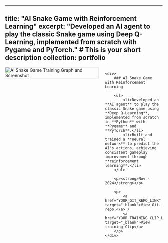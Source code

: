 <!-- ---
title: "Portfolio item number 1"
excerpt: "Short description of portfolio item number 1<br/><img src='/images/500x300.png'>"
collection: portfolio
---

This is an item in your portfolio. It can be have images or nice text. If you name the file .md, it will be parsed as markdown. If you name the file .html, it will be parsed as HTML.  -->


---
title: "AI Snake Game with Reinforcement Learning"
excerpt: "Developed an AI agent to play the classic Snake game using Deep Q-Learning, implemented from scratch with Pygame and PyTorch." # This is your short description
collection: portfolio
---

<div style="display: flex; gap: 20px; align-items: flex-start;">
    <div style="flex: 0 0 300px;">
        <img src="/images/your_folder/image_de5924.png" alt="AI Snake Game Training Graph and Screenshot" style="max-width: 100%; height: auto; border: 1px solid #ddd;">
    </div>

    <div>
        ### AI Snake Game with Reinforcement Learning

        <ul>
            <li>Developed an **AI agent** to play the classic Snake game using **Deep Q-Learning**, implemented from scratch in **Python** with **Pygame** and **PyTorch**.</li>
            <li>Built and trained a **neural network** to predict the AI's actions, achieving consistent gameplay improvement through **reinforcement learning**.</li>
        </ul>

        <p><strong>Nov - 2024</strong></p>

        <p>
            <a href="YOUR_GIT_REPO_LINK" target="_blank">View Git-repo.</a> / 
            <a href="YOUR_TRAINING_CLIP_LINK" target="_blank">View training Clip</a>
        </p>
    </div>
</div>